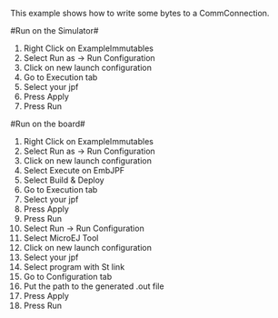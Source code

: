 This example shows how to write some bytes to a CommConnection.

#Run on the Simulator#
1. Right Click on ExampleImmutables
2. Select Run as -> Run Configuration 
3. Click on new launch configuration
4. Go to Execution tab
5. Select your jpf 
6. Press Apply
15. Press Run

#Run on the board#
1. Right Click on ExampleImmutables
2. Select Run as -> Run Configuration 
3. Click on new launch configuration
4. Select Execute on EmbJPF
5. Select Build & Deploy
6. Go to Execution tab
7. Select your jpf 
15. Press Apply
16. Press Run
17. Select Run -> Run Configuration
18. Select MicroEJ Tool
19. Click on new launch configuration
20. Select your jpf 
21. Select program with St link
22. Go to Configuration tab
23. Put the path to the generated .out file
24. Press Apply
25. Press Run

